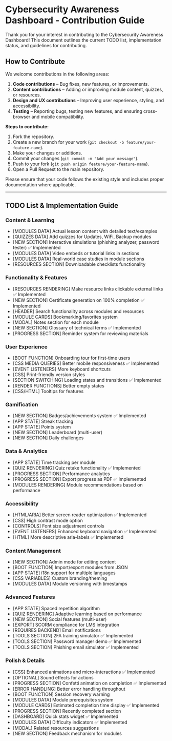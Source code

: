 # Cybersecurity Awareness Dashboard - Contribution Guide

Thank you for your interest in contributing to the Cybersecurity Awareness Dashboard! This document outlines the current TODO list, implementation status, and guidelines for contributing.

## How to Contribute

We welcome contributions in the following areas:

1. **Code contributions** – Bug fixes, new features, or improvements.
2. **Content contributions** – Adding or improving module content, quizzes, or resources.
3. **Design and UX contributions** – Improving user experience, styling, and accessibility.
4. **Testing** – Reporting bugs, testing new features, and ensuring cross-browser and mobile compatibility.

**Steps to contribute:**

1. Fork the repository.
2. Create a new branch for your work (`git checkout -b feature/your-feature-name`).
3. Make your changes or additions.
4. Commit your changes (`git commit -m "Add your message"`).
5. Push to your fork (`git push origin feature/your-feature-name`).
6. Open a Pull Request to the main repository.

Please ensure that your code follows the existing style and includes proper documentation where applicable.

---

## TODO List & Implementation Guide

### Content & Learning
- [MODULES DATA] Actual lesson content with detailed text/examples
- [QUIZZES DATA] Add quizzes for Updates, WiFi, Backup modules
- [NEW SECTION] Interactive simulations (phishing analyzer, password tester) ✅ Implemented
- [MODULES DATA] Video embeds or tutorial links in sections
- [MODULES DATA] Real-world case studies in module sections
- [RESOURCES SECTION] Downloadable checklists functionality

### Functionality & Features
- [RESOURCES RENDERING] Make resource links clickable external links ✅ Implemented
- [NEW SECTION] Certificate generation on 100% completion ✅ Implemented
- [HEADER] Search functionality across modules and resources
- [MODULE CARDS] Bookmarking/favorites system
- [MODAL] Notes section for each module
- [NEW SECTION] Glossary of technical terms ✅ Implemented
- [PROGRESS SECTION] Reminder system for reviewing materials

### User Experience
- [BOOT FUNCTION] Onboarding tour for first-time users
- [CSS MEDIA QUERIES] Better mobile responsiveness ✅ Implemented
- [EVENT LISTENERS] More keyboard shortcuts
- [CSS] Print-friendly version styles
- [SECTION SWITCHING] Loading states and transitions ✅ Implemented
- [RENDER FUNCTIONS] Better empty states
- [CSS/HTML] Tooltips for features

### Gamification
- [NEW SECTION] Badges/achievements system ✅ Implemented
- [APP STATE] Streak tracking
- [APP STATE] Points system
- [NEW SECTION] Leaderboard (multi-user)
- [NEW SECTION] Daily challenges

### Data & Analytics
- [APP STATE] Time tracking per module
- [QUIZ RENDERING] Quiz retake functionality ✅ Implemented
- [PROGRESS SECTION] Performance analytics
- [PROGRESS SECTION] Export progress as PDF ✅ Implemented
- [MODULES RENDERING] Module recommendations based on performance

### Accessibility
- [HTML/ARIA] Better screen reader optimization ✅ Implemented
- [CSS] High contrast mode option
- [CONTROLS] Font size adjustment controls
- [EVENT LISTENERS] Enhanced keyboard navigation ✅ Implemented
- [HTML] More descriptive aria-labels ✅ Implemented

### Content Management
- [NEW SECTION] Admin mode for editing content
- [BOOT FUNCTION] Import/export modules from JSON
- [APP STATE] i18n support for multiple languages
- [CSS VARIABLES] Custom branding/theming
- [MODULES DATA] Module versioning with timestamps

### Advanced Features
- [APP STATE] Spaced repetition algorithm
- [QUIZ RENDERING] Adaptive learning based on performance
- [NEW SECTION] Social features (multi-user)
- [EXPORT] SCORM compliance for LMS integration
- [REQUIRES BACKEND] Email notifications
- [TOOLS SECTION] 2FA training simulator ✅ Implemented
- [TOOLS SECTION] Password manager demo ✅ Implemented
- [TOOLS SECTION] Phishing email simulator ✅ Implemented

### Polish & Details
- [CSS] Enhanced animations and micro-interactions ✅ Implemented
- [OPTIONAL] Sound effects for actions
- [PROGRESS SECTION] Confetti animation on completion ✅ Implemented
- [ERROR HANDLING] Better error handling throughout
- [BOOT FUNCTION] Session recovery warning
- [MODULES DATA] Module prerequisites system
- [MODULE CARDS] Estimated completion time display ✅ Implemented
- [PROGRESS SECTION] Recently completed section
- [DASHBOARD] Quick stats widget ✅ Implemented
- [MODULES DATA] Difficulty indicators ✅ Implemented
- [MODAL] Related resources suggestions
- [NEW SECTION] Feedback mechanism for modules
